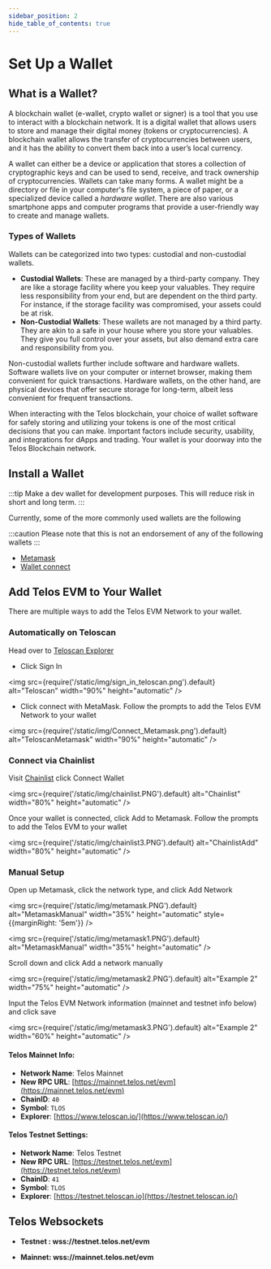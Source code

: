 ```yaml
---
sidebar_position: 2
hide_table_of_contents: true
---
```


# Set Up a Wallet

## What is a Wallet?

A blockchain wallet (e-wallet, crypto wallet or signer) is a tool that you use to interact with a blockchain network. It is a digital wallet that allows users to store and manage their digital money (tokens or cryptocurrencies). A blockchain wallet allows the transfer of cryptocurrencies between users, and it has the ability to convert them back into a user’s local currency.

A wallet can either be a device or application that stores a collection of cryptographic keys and can be used to send, receive, and track ownership of cryptocurrencies. Wallets can take many forms. A wallet might be a directory or file in your computer's file system, a piece of paper, or a specialized device called a _hardware wallet_. There are also various smartphone apps and computer programs that provide a user-friendly way to create and manage wallets.

### Types of Wallets

Wallets can be categorized into two types: custodial and non-custodial wallets.

- **Custodial Wallets**: These are managed by a third-party company. They are like a storage facility where you keep your valuables. They require less responsibility from your end, but are dependent on the third party. For instance, if the storage facility was compromised, your assets could be at risk.
- **Non-Custodial Wallets**: These wallets are not managed by a third party. They are akin to a safe in your house where you store your valuables. They give you full control over your assets, but also demand extra care and responsibility from you.

Non-custodial wallets further include software and hardware wallets. Software wallets live on your computer or internet browser, making them convenient for quick transactions. Hardware wallets, on the other hand, are physical devices that offer secure storage for long-term, albeit less convenient for frequent transactions.

When interacting with the Telos blockchain, your choice of wallet software for safely storing and utilizing your tokens is one of the most critical decisions that you can make. Important factors include security, usability, and integrations for dApps and trading. Your wallet is your doorway into the Telos Blockchain network.

## Install a Wallet

:::tip
Make a dev wallet for development purposes. This will reduce risk in short and long term.
:::

Currently, some of the more commonly used wallets are the following

:::caution
Please note that this is not an endorsement of any of the following wallets
:::

* [Metamask](https://metamask.io)&#x20;
* [Wallet connect](https://walletconnect.com/)
  
## Add Telos EVM to Your Wallet 

There are multiple ways to add the Telos EVM Network to your wallet.

### Automatically on Teloscan

Head over to [Teloscan Explorer](https://teloscan.io)

- Click Sign In

<img
    src={require('/static/img/sign_in_teloscan.png').default}
    alt="Teloscan"
    width="90%"
    height="automatic"
/>

- Click connect with MetaMask. Follow the prompts to add the Telos EVM Network to your wallet

<img
    src={require('/static/img/Connect_Metamask.png').default}
    alt="TeloscanMetamask"
    width="90%"
    height="automatic"
/>

### Connect via Chainlist

Visit [Chainlist](https://chainlist.org/?search=Telos) click Connect Wallet

<img
    src={require('/static/img/chainlist.PNG').default}
    alt="Chainlist"
    width="80%"
    height="automatic"
/>

Once your wallet is connected, click Add to Metamask. Follow the prompts to add the Telos EVM to your wallet

<img
    src={require('/static/img/chainlist3.PNG').default}
    alt="ChainlistAdd"
    width="80%"
    height="automatic"
/>

### Manual Setup 

Open up Metamask, click the network type, and click Add Network

<img
    src={require('/static/img/metamask.PNG').default}
    alt="MetamaskManual"
    width="35%"
    height="automatic"
    style={{marginRight: '5em'}}
/>

<img
    src={require('/static/img/metamask1.PNG').default}
    alt="MetamaskManual"
    width="35%"
    height="automatic"
/>

Scroll down and click Add a network manually

<img
  src={require('/static/img/metamask2.PNG').default}
  alt="Example 2"
  width="75%"
  height="automatic"
/>

Input the Telos EVM Network information (mainnet and testnet info below) and click save

<img
  src={require('/static/img/metamask3.PNG').default}
  alt="Example 2"
  width="60%"
  height="automatic"
/>

#### **Telos Mainnet Info:**

* **Network Name**: Telos Mainnet 
* **New RPC URL**: [https://mainnet.telos.net/evm](https://mainnet.telos.net/evm)
* **ChainID**: `40`
* **Symbol**: `TLOS`
* **Explorer**: [https://www.teloscan.io/](https://www.teloscan.io/)

#### **Telos Testnet Settings:**

* **Network Name**: Telos Testnet
* **New RPC URL**: [https://testnet.telos.net/evm](https://testnet.telos.net/evm)
* **ChainID**: `41`
* **Symbol**: `TLOS`
* **Explorer**: [https://testnet.teloscan.io](https://testnet.teloscan.io/)

## Telos Websockets

* **Testnet : wss://testnet.telos.net/evm**

* **Mainnet: wss://mainnet.telos.net/evm**

